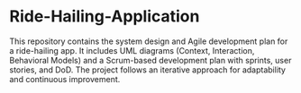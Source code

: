 # Ride-Hailing-Application
This repository contains the system design and Agile development plan for a ride-hailing app. It includes UML diagrams (Context, Interaction, Behavioral Models) and a Scrum-based development plan with sprints, user stories, and DoD. The project follows an iterative approach for adaptability and continuous improvement.
